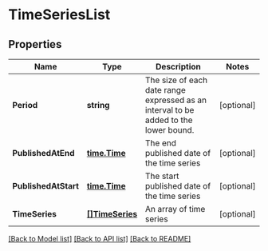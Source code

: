 # TimeSeriesList

## Properties

Name | Type | Description | Notes
------------ | ------------- | ------------- | -------------
**Period** | **string** | The size of each date range expressed as an interval to be added to the lower bound.  | [optional] 
**PublishedAtEnd** | [**time.Time**](time.Time.md) | The end published date of the time series | [optional] 
**PublishedAtStart** | [**time.Time**](time.Time.md) | The start published date of the time series | [optional] 
**TimeSeries** | [**[]TimeSeries**](TimeSeries.md) | An array of time series | [optional] 

[[Back to Model list]](../README.md#documentation-for-models) [[Back to API list]](../README.md#documentation-for-api-endpoints) [[Back to README]](../README.md)


